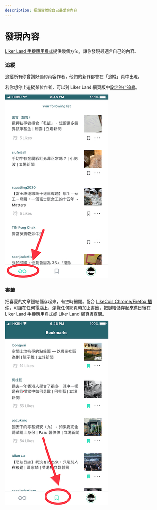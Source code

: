 ```yaml
---
description: 把讚賞贈給自己最愛的內容
---
```


# 發現內容

[Liker Land 手機應用程式](https://like.co/in/getapp)提供幾個方法，讓你發現最適合自己的內容。

### 追縱

追縱所有你曾讚好過的內容作者，他們的新作都會在「追縱」頁中出現。

若你想停止追縱某位作者，可以到 Liker Land 網頁版中[設定停止追縱](https://docs.like.co/v/zh/user-guide/liker-land/liker-land-web-app#follow-setup-4)。

![&#x8FFD;&#x7E31;&#x529F;&#x80FD;](../../.gitbook/assets/img_0815.jpg)

### 書籤

把喜愛的文章鏈結儲存起來，有空時細閱。配合 [LikeCoin Chrome/Firefox 插件](https://docs.like.co/v/zh/user-guide/likecoin-plugin/liker-land-browser-extension)，可讓在任何電腦上，瀏覽任何網頁時加上書籤，把鏈結儲存起來供日後在 [Liker Land 手機應用程式](https://docs.like.co/v/zh/user-guide/liker-land/liker-land-mobile-app)或 [Liker Land 網頁版](https://docs.like.co/v/zh/user-guide/liker-land/liker-land-web-app)查閱。

![](../../.gitbook/assets/img_0816.jpg)


